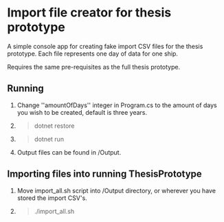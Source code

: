Import file creator for thesis prototype
========================================

A simple console app for creating fake import CSV files for the thesis prototype. Each file represents one day of data for one ship.

Requires the same pre-requisites as the full thesis prototype.

Running
---------
1. Change ''amountOfDays'' integer in Program.cs to the amount of days you wish to be created, default is three years. 
2. > dotnet restore
3. > dotnet run
4. Output files can be found in /Output.

Importing files into running ThesisPrototype
--------------------------------------------
1. Move import_all.sh script into /Output directory, or wherever you have stored the import CSV's.
2. > ./import_all.sh